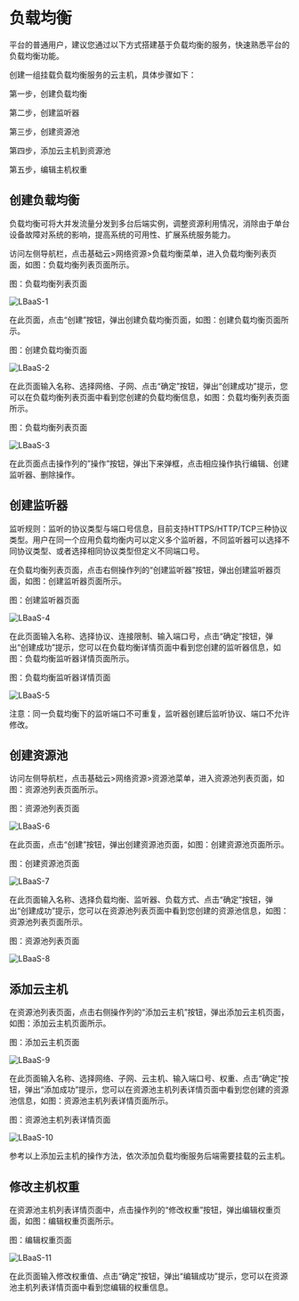 # 负载均衡

平台的普通用户，建议您通过以下方式搭建基于负载均衡的服务，快速熟悉平台的负载均衡功能。

创建一组挂载负载均衡服务的云主机，具体步骤如下：

第一步，创建负载均衡

第二步，创建监听器

第三步，创建资源池

第四步，添加云主机到资源池

第五步，编辑主机权重



## 创建负载均衡

负载均衡可将大并发流量分发到多台后端实例，调整资源利用情况，消除由于单台设备故障对系统的影响，提高系统的可用性、扩展系统服务能力。

访问左侧导航栏，点击基础云>网络资源>负载均衡菜单，进入负载均衡列表页面，如图：负载均衡列表页面所示。

图：负载均衡列表页面

![LBaaS-1](../../../../image/JDStack-Agility/LBaaS-1.png)

在此页面，点击“创建”按钮，弹出创建负载均衡页面，如图：创建负载均衡页面所示。

图：创建负载均衡页面

![LBaaS-2](../../../../image/JDStack-Agility/LBaaS-2.png)

在此页面输入名称、选择网络、子网、点击“确定”按钮，弹出“创建成功”提示，您可以在负载均衡列表页面中看到您创建的负载均衡信息，如图：负载均衡列表页面所示。

图：负载均衡列表页面

![LBaaS-3](../../../../image/JDStack-Agility/LBaaS-3.png)

在此页面点击操作列的”操作”按钮，弹出下来弹框，点击相应操作执行编辑、创建监听器、删除操作。



## 创建监听器

监听规则：监听的协议类型与端口号信息，目前支持HTTPS/HTTP/TCP三种协议类型。用户在同一个应用负载均衡内可以定义多个监听器，不同监听器可以选择不同协议类型、或者选择相同协议类型但定义不同端口号。

在负载均衡列表页面，点击右侧操作列的“创建监听器”按钮，弹出创建监听器页面，如图：创建监听器页面所示。

图：创建监听器页面

![LBaaS-4](../../../../image/JDStack-Agility/LBaaS-4.png)

在此页面输入名称、选择协议、连接限制、输入端口号，点击“确定”按钮，弹出“创建成功”提示，您可以在负载均衡详情页面中看到您创建的监听器信息，如图：负载均衡监听器详情页面所示。

图：负载均衡监听器详情页面

![LBaaS-5](../../../../image/JDStack-Agility/LBaaS-5.png)

注意：同一负载均衡下的监听端口不可重复，监听器创建后监听协议、端口不允许修改。



## 创建资源池

访问左侧导航栏，点击基础云>网络资源>资源池菜单，进入资源池列表页面，如图：资源池列表页面所示。

图：资源池列表页面

![LBaaS-6](../../../../image/JDStack-Agility/LBaaS-6.png)

在此页面，点击“创建”按钮，弹出创建资源池页面，如图：创建资源池页面所示。

图：创建资源池页面

![LBaaS-7](../../../../image/JDStack-Agility/LBaaS-7.png)



在此页面输入名称、选择负载均衡、监听器、负载方式、点击“确定”按钮，弹出“创建成功”提示，您可以在资源池列表页面中看到您创建的资源池信息，如图：资源池列表页面所示。

图：资源池列表页面

![LBaaS-8](../../../../image/JDStack-Agility/LBaaS-8.png)



## 添加云主机

在资源池列表页面，点击右侧操作列的“添加云主机”按钮，弹出添加云主机页面，如图：添加云主机页面所示。

图：添加云主机页面

![LBaaS-9](../../../../image/JDStack-Agility/LBaaS-9.png)

在此页面输入名称、选择网络、子网、云主机、输入端口号、权重、点击“确定”按钮，弹出“添加成功”提示，您可以在资源池主机列表详情页面中看到您创建的资源池信息，如图：资源池主机列表详情页面所示。

图：资源池主机列表详情页面

![LBaaS-10](../../../../image/JDStack-Agility/LBaaS-10.png)

参考以上添加云主机的操作方法，依次添加负载均衡服务后端需要挂载的云主机。



## 修改主机权重

在资源池主机列表详情页面中，点击操作列的“修改权重”按钮，弹出编辑权重页面，如图：编辑权重页面所示。

图：编辑权重页面

![LBaaS-11](../../../../image/JDStack-Agility/LBaaS-11.png)

在此页面输入修改权重值、点击“确定”按钮，弹出“编辑成功”提示，您可以在资源池主机列表详情页面中看到您编辑的权重信息。
